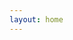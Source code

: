 ```yaml
---
layout: home
---
```


<Index />

<script setup>
    import Index from "./components/Index.vue"
</script>

